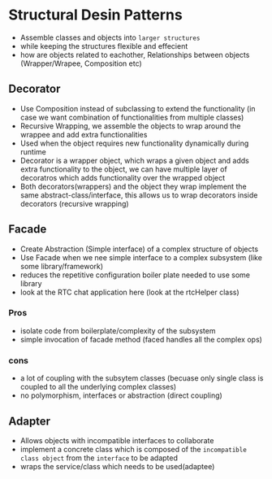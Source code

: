 # Structural Desin Patterns
- Assemble classes and objects into `larger structures`
- while keeping the structures flexible and effecient
- how are objects related to eachother, Relationships between objects (Wrapper/Wrapee, Composition etc)

## Decorator
- Use Composition instead of subclassing to extend the functionality (in case we want combination of functionalities from multiple classes)
- Recursive Wrapping, we assemble the objects to wrap around the wrappee and add extra functionalities
- Used when the object requires new functionality dynamically during runtime 
- Decorator is a wrapper object, which wraps a given object and adds extra functionality to the object, we can have multiple layer of decoratros which adds functionality over the wrapped object
- Both decorators(wrappers) and the object they wrap implement the same abstract-class/interface, this allows us to wrap decorators inside decorators (recursive wrapping)

## Facade
- Create Abstraction (Simple interface) of a complex structure of objects
- Use Facade when we nee simple interface to a complex subsystem (like some library/framework)
- reduces the repetitive configuration boiler plate needed to use some library
- look at the RTC chat application here (look at the rtcHelper class)

### Pros
- isolate code from boilerplate/complexity of the subsystem
- simple invocation of facade method (faced handles all the complex ops)
### cons
- a lot of coupling with the subsytem classes (becuase only single class is coupled to all the underlying complex classes)
- no polymorphism, interfaces or abstraction (direct coupling)

## Adapter
- Allows objects with incompatible interfaces to collaborate
- implement a concrete class which is composed of the `incompatible class object` from the `interface` to be adapted
- wraps the service/class which needs to be used(adaptee)
